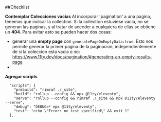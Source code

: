 ##Checklist

**Contemplar Colecciones vacias**
Al incorporar 'pagination' a una pagina, tenemos que indicar la collection. Si la collection estuviese vacia, no se generan las paginas, y al tratar de acceder a cualquiera de ellas se obtiene un **404**. Para evitar esto se pueden hacer dos cosas:

- generar una **empty page** con `generatePageOnEmptyData:true`. Esto nos permite generar la primer pagina de la paginacion, independientemente de si la coleccion esta vacia o no: https://www.11ty.dev/docs/pagination/#generating-an-empty-results-page
- 

**Agregar scripts**

```
  "scripts": {
    "prebuild": "rimraf ./_site",
    "build": "rollup --config && npx @11ty/eleventy",
    "serve": "rollup --config && rimraf ./_site && npx @11ty/eleventy --serve",
    "debug": "DEBUG=* npx @11ty/eleventy",
    "test": "echo \"Error: no test specified\" && exit 1"
  },
```
